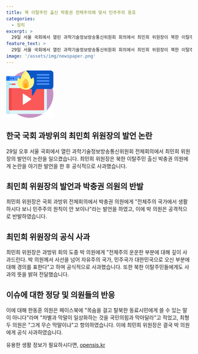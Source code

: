 ```yaml
---
title: 북 이탈주민 출신 박충권 전체주의에 맞서 민주주의 옹호
categories:
  - 정치
excerpt: >
  29일 서울 국회에서 열린 과학기술정보방송통신위원회 회의에서 최민희 위원장이 북한 이탈주민 출신 박충권 의원에게 한 발언이 논란으로 이어졌다. 이에 최 위원장은 공식 사과하며 북한 이탈주민에 대한 존중을 표명했고, 박 의원과의 갈등을 해소하려는 노력을 보였다. 이에 대한 여야 의견은 분분했으며, 과방위 회의는 갈등의 장면으로 가득 찼다. 최민희 위원장의 사과로 조금은 긴장이 풀리기는 했지만, 여전히 뜨거운 논쟁이 이어질 전망이다.
feature_text: >
  29일 서울 국회에서 열린 과학기술정보방송통신위원회 회의에서 최민희 위원장이 북한 이탈주민 출신 박충권 의원에게 한 발언이 논란으로 이어졌다. 이에 최 위원장은 공식 사과하며 북한 이탈주민에 대한 존중을 표명했고, 박 의원과의 갈등을 해소하려는 노력을 보였다. 이에 대한 여야 의견은 분분했으며, 과방위 회의는 갈등의 장면으로 가득 찼다. 최민희 위원장의 사과로 조금은 긴장이 풀리기는 했지만, 여전히 뜨거운 논쟁이 이어질 전망이다.
image: '/assets/img/newspaper.png'
---
```


<p><img src="/assets/img/news.png" alt="rentncar 속보" /></p>

<h2>한국 국회 과방위의 최민희 위원장의 발언 논란</h2>

<p data-ke-size="size16">29일 오후 서울 국회에서 열린 과학기술정보방송통신위원회 전체회의에서 최민희 위원장의 발언이 논란을 일으켰습니다. 최민희 위원장은 북한 이탈주민 출신 박충권 의원에게 논란을 야기한 발언을 한 후 공식적으로 사과했습니다.</p>

<h2>최민희 위원장의 발언과 박충권 의원의 반발</h2>

<p data-ke-size="size16">최민희 위원장은 국회 과방위 전체회의에서 박충권 의원에게 "전체주의 국가에서 생활하시다 보니 민주주의 원칙이 안 보이나"라는 발언을 하였고, 이에 박 의원은 공격적으로 반발하였습니다.</p>

<h2>최민희 위원장의 공식 사과</h2>

<p data-ke-size="size16">최민희 위원장은 과방위 회의 도중 박 의원에게 "전체주의 운운한 부분에 대해 깊이 사과드린다. 박 의원께서 사선을 넘어 자유주의 국가, 민주국가 대한민국으로 오신 부분에 대해 경의를 표한다"고 하며 공식적으로 사과했습니다. 또한 북한 이탈주민들에게도 사과의 뜻을 밝혀 전달했습니다.</p>

<h2>이슈에 대한 정당 및 의원들의 반응</h2>

<p data-ke-size="size16">이에 대해 한동훈 의원은 페이스북에 "목숨을 걸고 탈북한 동료시민에게 쓸 수 있는 말이 아니다"라며 "차별과 막말이 일상화하는 것을 국민의힘과 막아달라"고 적었고, 최형두 의원은 "그게 무슨 막말이냐"고 항의하였습니다. 이에 최민희 위원장은 결국 박 의원에게 공식 사과하였습니다.</p>
유용한 생활 정보가 필요하시다면, <a href="https://opensis.kr" rel="dofollow">opensis.kr</a>


